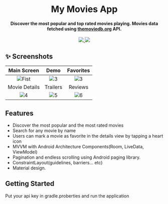 
<h1 align="center">My Movies App</h1>
<h4 align="center">
	Discover the most popular and top rated movies playing. Movies data fetched using <a href="https://www.themoviedb.org/">themoviedb.org</a> API.
</h4>
<p align="center">
	<a href="./LICENSE">
		<img src="https://img.shields.io/github/license/mashape/apistatus.svg" />
	</a>
	<a class="badge-align" href="https://www.codacy.com/app/YassinAJDI/PopularMovies?utm_source=github.com&amp;utm_medium=referral&amp;utm_content=YassinAJDI/PopularMovies&amp;utm_campaign=Badge_Grade">
		<img src="https://api.codacy.com/project/badge/Grade/7ead85c7910f423d9ecea73041b8dbcf"/>
	</a>
</p>

## ✨ Screenshots
| Main Screen | Demo |  Favorites |
|:-:|:-:|:-:|
| ![Fist](ScreenShots/1.jpg?raw=true) | ![3](ScreenShots/2.jpg?raw=true) | ![3](ScreenShots/3.jpg?raw=true) |
| Movie Details | Trailers |  Reviews |
| ![4](ScreenShots/4.jpg?raw=true) | ![5](ScreenShots/5.jpg?raw=true) | ![6](ScreenShots/details.jpg?raw=true) |

## Features
*   Discover the most popular and the most rated movies
*   Search for any movie by name
*   Users can mark a movie as favorite in the details view by tapping a heart icon 
*   MVVM with Android Architecture Components(Room, LiveData, ViewModel)
*   Pagination and endless scrolling using Android paging library.
*   ConstraintLayout(guidelines, barriers... etc)
*   Material design.

## Getting Started
Put your api key in gradle.proberties and run the application
